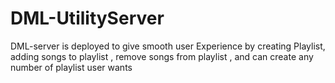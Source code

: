 # DML-UtilityServer
DML-server is deployed to give smooth user Experience by creating Playlist, adding songs to playlist , remove songs from playlist , and can create any number of playlist user wants 
